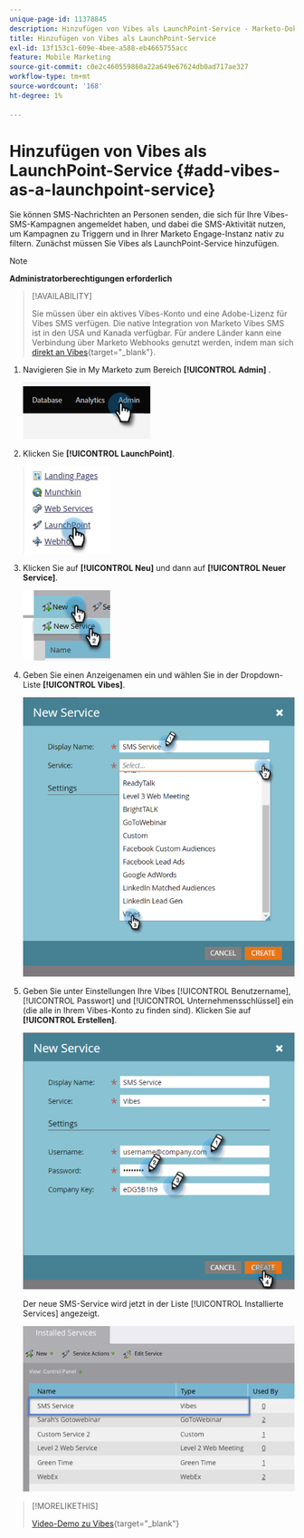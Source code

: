 ```yaml
---
unique-page-id: 11378845
description: Hinzufügen von Vibes als LaunchPoint-Service - Marketo-Dokumente - Produktdokumentation
title: Hinzufügen von Vibes als LaunchPoint-Service
exl-id: 13f153c1-609e-4bee-a588-eb4665755acc
feature: Mobile Marketing
source-git-commit: c0e2c460559860a22a649e67624db0ad717ae327
workflow-type: tm+mt
source-wordcount: '168'
ht-degree: 1%

---
```


# Hinzufügen von Vibes als LaunchPoint-Service {#add-vibes-as-a-launchpoint-service}

Sie können SMS-Nachrichten an Personen senden, die sich für Ihre Vibes-SMS-Kampagnen angemeldet haben, und dabei die SMS-Aktivität nutzen, um Kampagnen zu Triggern und in Ihrer Marketo Engage-Instanz nativ zu filtern. Zunächst müssen Sie Vibes als LaunchPoint-Service hinzufügen.

>[!NOTE]
>
>**Administratorberechtigungen erforderlich**

>[!AVAILABILITY]
>
>Sie müssen über ein aktives Vibes-Konto und eine Adobe-Lizenz für Vibes SMS verfügen. Die native Integration von Marketo Vibes SMS ist in den USA und Kanada verfügbar. Für andere Länder kann eine Verbindung über Marketo Webhooks genutzt werden, indem man sich [direkt an Vibes](https://www.vibes.com/talk-to-sales){target="_blank"}.

1. Navigieren Sie in My Marketo zum Bereich **[!UICONTROL Admin]** .

   ![](assets/add-vibes-as-a-launchpoint-service-1.png)

1. Klicken Sie **[!UICONTROL LaunchPoint]**.

   ![](assets/add-vibes-as-a-launchpoint-service-2.png)

1. Klicken Sie auf **[!UICONTROL Neu]** und dann auf **[!UICONTROL Neuer Service]**.

   ![](assets/add-vibes-as-a-launchpoint-service-3.png)

1. Geben Sie einen Anzeigenamen ein und wählen Sie in der Dropdown-Liste **[!UICONTROL Vibes]**.

   ![](assets/add-vibes-as-a-launchpoint-service-4.png)

1. Geben Sie unter Einstellungen Ihre Vibes [!UICONTROL Benutzername], [!UICONTROL Passwort] und [!UICONTROL Unternehmensschlüssel] ein (die alle in Ihrem Vibes-Konto zu finden sind). Klicken Sie auf **[!UICONTROL Erstellen]**.

   ![](assets/add-vibes-as-a-launchpoint-service-5.png)

   Der neue SMS-Service wird jetzt in der Liste [!UICONTROL Installierte Services] angezeigt.

   ![](assets/add-vibes-as-a-launchpoint-service-6.png)

>[!MORELIKETHIS]
>
>[Video-Demo zu Vibes](https://vimeo.com/215233767/1ed136adbc){target="_blank"}
